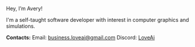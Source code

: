 Hey, I’m Avery!

I'm a self-taught software developer with interest in computer graphics and simulations.

**Contacts:**
Email: [business.loveai@gmail.com](mailto:business.loveai@gmail.com)
Discord: [LoveAi](https://discordapp.com/users/802206598042353714)

